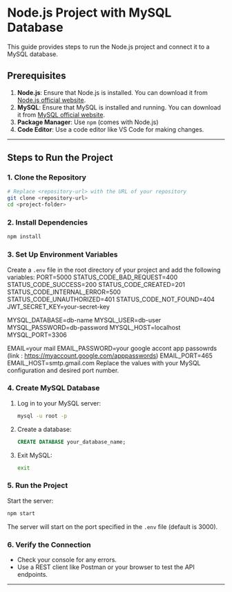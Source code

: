 # Node.js Project with MySQL Database

This guide provides steps to run the Node.js project and connect it to a MySQL database.

## Prerequisites

1. **Node.js**: Ensure that Node.js is installed. You can download it from [Node.js official website](https://nodejs.org/).
2. **MySQL**: Ensure that MySQL is installed and running. You can download it from [MySQL official website](https://www.mysql.com/).
3. **Package Manager**: Use `npm` (comes with Node.js) 
4. **Code Editor**: Use a code editor like VS Code for making changes.

---

## Steps to Run the Project

### 1. Clone the Repository
```bash
# Replace <repository-url> with the URL of your repository
git clone <repository-url>
cd <project-folder>
```

### 2. Install Dependencies
```bash
npm install
```

### 3. Set Up Environment Variables

Create a `.env` file in the root directory of your project and add the following variables:
PORT=5000
STATUS_CODE_BAD_REQUEST=400
STATUS_CODE_SUCCESS=200
STATUS_CODE_CREATED=201
STATUS_CODE_INTERNAL_ERROR=500
STATUS_CODE_UNAUTHORIZED=401
STATUS_CODE_NOT_FOUND=404
JWT_SECRET_KEY=your-secret-key

MYSQL_DATABASE=db-name
MYSQL_USER=db-user
MYSQL_PASSWORD=db-password
MYSQL_HOST=localhost
MYSQL_PORT=3306

EMAIL=your mail
EMAIL_PASSWORD=your google accont app passowrds (link : https://myaccount.google.com/apppasswords)
EMAIL_PORT=465
EMAIL_HOST=smtp.gmail.com
Replace the values with your MySQL configuration and desired port number.

### 4. Create MySQL Database

1. Log in to your MySQL server:
   ```bash
   mysql -u root -p
   ```
2. Create a database:
   ```sql
   CREATE DATABASE your_database_name;
   ```
3. Exit MySQL:
   ```bash
   exit
   ```

### 5. Run the Project

Start the server:
```bash
npm start
```
The server will start on the port specified in the `.env` file (default is 3000).

### 6. Verify the Connection

- Check your console for any errors.
- Use a REST client like Postman or your browser to test the API endpoints.

---

```
